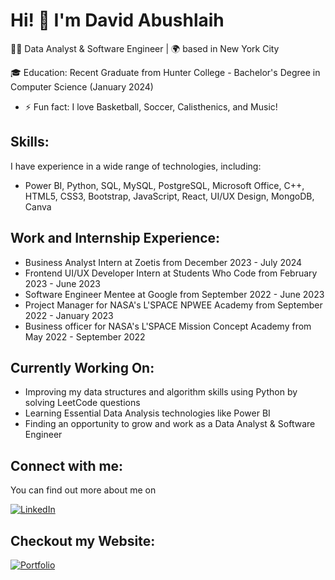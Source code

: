 # Hi! 👋 I'm David Abushlaih

👨‍💻 Data Analyst & Software Engineer | 🌍 based in New York City

🎓 Education: Recent Graduate from Hunter College - Bachelor's Degree in Computer Science (January 2024)

- ⚡ Fun fact: I love Basketball, Soccer, Calisthenics, and Music!

## Skills:

I have experience in a wide range of technologies, including:

- Power BI, Python, SQL, MySQL, PostgreSQL, Microsoft Office, C++, HTML5, CSS3, Bootstrap, JavaScript, React, UI/UX Design, MongoDB, Canva


## Work and Internship Experience:

- Business Analyst Intern at Zoetis from December 2023 - July 2024
- Frontend UI/UX Developer Intern at Students Who Code from February 2023 - June 2023
- Software Engineer Mentee at Google from September 2022 - June 2023
- Project Manager for NASA's L'SPACE NPWEE Academy from September 2022 - January 2023
- Business officer for NASA's L'SPACE Mission Concept Academy from May 2022 - September 2022


## Currently Working On:

- Improving my data structures and algorithm skills using Python by solving LeetCode questions
- Learning Essential Data Analysis technologies like Power BI
- Finding an opportunity to grow and work as a Data Analyst & Software Engineer

## Connect with me:
You can find out more about me on

[![LinkedIn](https://img.shields.io/badge/-LinkedIn-0077B5?style=for-the-badge&logo=linkedin&logoColor=white)](https://www.linkedin.com/in/david-abushlaih/)


## Checkout my Website:
[![Portfolio](https://img.shields.io/badge/%20Portfolio-gray?style=for-the-badge)](https://davida123777.github.io/Portfolio-Website/index.html)
